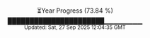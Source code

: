 <p align="center">
⏳Year Progress (73.84 %)<br>
██████████████████████▁▁▁▁▁▁▁▁ <br>
<sub>Updated: Sat, 27 Sep 2025 12:04:35 GMT</sub>
</p>

